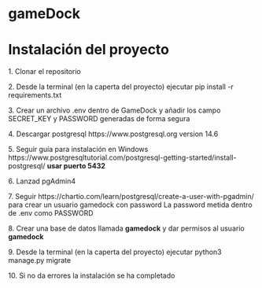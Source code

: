 # gameDock

<h1>Instalación del proyecto</h1>
    <p>1. Clonar el repositorio</p>
    <p>2. Desde la terminal (en la caperta del proyecto) ejecutar pip install -r requirements.txt</p>
    <p>3. Crear un archivo .env dentro de GameDock y añadir los campo SECRET_KEY y PASSWORD generadas de forma
        segura</p>
    <p>4. Descargar postgresql https://www.postgresql.org version 14.6</p>
    <p>5. Seguir guía para instalación en Windows https://www.postgresqltutorial.com/postgresql-getting-started/install-postgresql/ <b>usar puerto 5432</b></p>
    <p>6. Lanzad pgAdmin4</p>
    <p>7. Seguir https://chartio.com/learn/postgresql/create-a-user-with-pgadmin/ para crear un usuario <bu>gamedock<bu> con password <bu>La password metida dentro de .env como PASSWORD</bu></p>
    <p>8. Crear una base de datos llamada <b>gamedock</b> y dar permisos al usuario <b>gamedock</b></p>
    <p>9. Desde la terminal (en la caperta del proyecto) ejecutar python3 manage.py migrate</p>
    <p>10. Si no da errores la instalación se ha completado</p>
